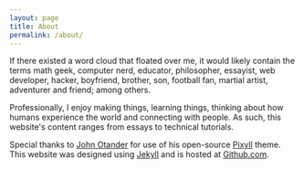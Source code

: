 ```yaml
---
layout: page
title: About
permalink: /about/
---
```


If there existed a word cloud that floated over me, it would likely contain the terms math geek, computer nerd, educator, philosopher, essayist, web developer, hacker, boyfriend, brother, son, football fan, martial artist, adventurer and friend; among others. 

Professionally, I enjoy making things, learning things, thinking about how humans experience the world and connecting with people. As such, this website's content ranges from essays to technical tutorials. 

Special thanks to [John Otander](http://johnotander.com) for use of his open-source [Pixyll](https://github.com/johnotander/pixyll) theme. This website was designed using [Jekyll](http://jekyllrb.com) and is hosted at [Github.com](http://www.github.com). 

